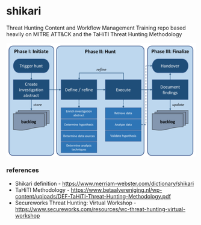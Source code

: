 # shikari
Threat Hunting Content and Workflow Management Training repo based heavily on MITRE ATT&CK and the TaHiTI Threat Hunting Methodology

![TaHiTI Methodology](/resources/tahiti.png)

### references
* Shikari definition - https://www.merriam-webster.com/dictionary/shikari
* TaHiTI Methodology - https://www.betaalvereniging.nl/wp-content/uploads/DEF-TaHiTI-Threat-Hunting-Methodology.pdf
* Secureworks Threat Hunting: Virtual Workshop - https://www.secureworks.com/resources/wc-threat-hunting-virtual-workshop
